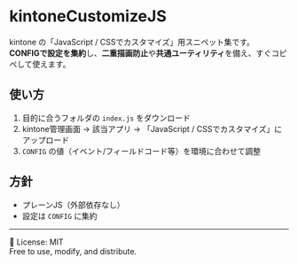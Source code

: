# kintoneCustomizeJS

kintone の「JavaScript / CSSでカスタマイズ」用スニペット集です。  
**CONFIGで設定を集約**し、**二重描画防止**や**共通ユーティリティ**を備え、すぐコピペして使えます。

## 使い方
1. 目的に合うフォルダの `index.js` をダウンロード
2. kintone管理画面 → 該当アプリ → 「JavaScript / CSSでカスタマイズ」にアップロード
3. `CONFIG` の値（イベント/フィールドコード等）を環境に合わせて調整

## 方針
- プレーンJS（外部依存なし）
- 設定は `CONFIG` に集約

---
📝 License: MIT  
Free to use, modify, and distribute.
